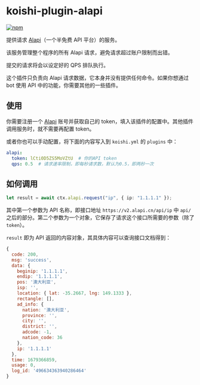 # koishi-plugin-alapi

[![npm](https://img.shields.io/npm/v/koishi-plugin-alapi?style=flat-square)](https://www.npmjs.com/package/koishi-plugin-alapi)

提供请求 [Alapi](https://alapi.cn)（一个半免费 API 平台）的服务。

该服务管理整个程序的所有 Alapi 请求，避免请求超过账户限制而出错。

提交的请求将会以设定好的 QPS 排队执行。

这个插件只负责向 Alapi 请求数据，它本身并没有提供任何命令。如果你想通过 bot 使用 API 中的功能，你需要其他的一些插件。

## 使用

你需要注册一个 [Alapi](https://alapi.cn) 账号并获取自己的 token，填入该插件的配置中。其他插件调用服务时，就不需要再配置 token。

或者你也可以手动配置，将下面的内容写入到 `koishi.yml` 的 `plugins` 中：

```yml
alapi:
  token: lCti0D5ZS5MoVZtU  # 你的API token
  qps: 0.5  # 请求速率限制，即每秒请求数，默认为0.5，即两秒一次
```

## 如何调用

```typescript
let result = await ctx.alapi.request("ip", { ip: "1.1.1.1" });
```

其中第一个参数为 API 名称，即接口地址 `https://v2.alapi.cn/api/ip` 中 `api/` 之后的部分。第二个参数为一个对象，它保存了请求这个接口所需要的参数（除了 `token`）。

`result` 即为 API 返回的内容对象，其具体内容可以查询接口文档得到：

```javascript
{
  code: 200,
  msg: 'success',
  data: {
    beginip: '1.1.1.1',
    endip: '1.1.1.1',
    pos: '澳大利亚',
    isp: '',
    location: { lat: -35.2667, lng: 149.1333 },
    rectangle: [],
    ad_info: {
      nation: '澳大利亚',
      province: '',
      city: '',
      district: '',
      adcode: -1,
      nation_code: 36
    },
    ip: '1.1.1.1'
  },
  time: 1679366859,
  usage: 0,
  log_id: '496634363940286464'
}
```
